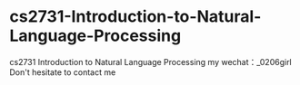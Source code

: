 # cs2731-Introduction-to-Natural-Language-Processing
cs2731 Introduction to Natural Language Processing my wechat：_0206girl Don't hesitate to contact me
